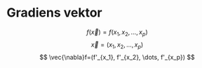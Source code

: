 # Gradiens vektor

$$ f(\vec{x})=f(x_1, x_2, \dots, x_p) $$
$$ \vec{x}=(x_1, x_2, \dots, x_p) $$
$$ \vec{\nabla}f=(f'_{x_1}, f'_{x_2}, \dots, f'_{x_p}) $$